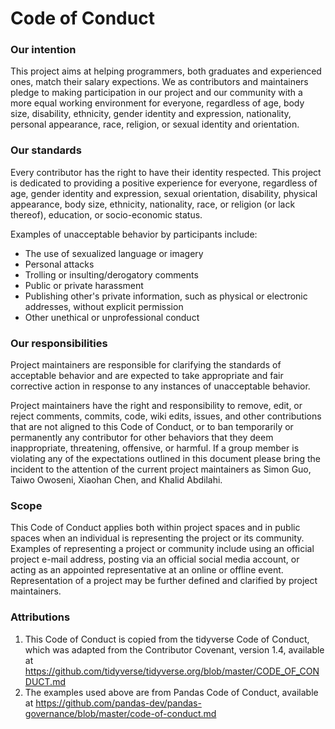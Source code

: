 # Code of Conduct

### Our intention
This project aims at helping programmers, both graduates and experienced ones, match their salary expections. We as contributors and maintainers pledge to making participation in our project and our community with a more equal working environment for everyone, regardless of age, body size, disability, ethnicity, gender identity and expression, nationality, personal appearance, race, religion, or sexual identity and orientation.

### Our standards
Every contributor has the right to have their identity respected. This project is dedicated to providing a positive experience for everyone, regardless of age, gender identity and expression, sexual orientation, disability, physical appearance, body size, ethnicity, nationality, race, or religion (or lack thereof), education, or socio-economic status.

Examples of unacceptable behavior by participants include:
- The use of sexualized language or imagery
- Personal attacks
- Trolling or insulting/derogatory comments
- Public or private harassment
- Publishing other's private information, such as physical or electronic addresses, without explicit permission
- Other unethical or unprofessional conduct

### Our responsibilities
Project maintainers are responsible for clarifying the standards of acceptable behavior and are expected to take appropriate and fair corrective action in response to any instances of unacceptable behavior.

Project maintainers have the right and responsibility to remove, edit, or reject comments, commits, code, wiki edits, issues, and other contributions that are not aligned to this Code of Conduct, or to ban temporarily or permanently any contributor for other behaviors that they deem inappropriate, threatening, offensive, or harmful. If a group member is violating any of the expectations outlined in this document please bring the incident to the attention of the current project maintainers as Simon Guo, Taiwo Owoseni, Xiaohan Chen, and Khalid Abdilahi.

### Scope
This Code of Conduct applies both within project spaces and in public spaces when an individual is representing the project or its community. Examples of representing a project or community include using an official project e-mail address, posting via an official social media account, or acting as an appointed representative at an online or offline event. Representation of a project may be further defined and clarified by project maintainers.

### Attributions
1. This Code of Conduct is copied from the tidyverse Code of Conduct, which was adapted from the Contributor Covenant, version 1.4, available at https://github.com/tidyverse/tidyverse.org/blob/master/CODE_OF_CONDUCT.md
2. The examples used above are from Pandas Code of Conduct, available at https://github.com/pandas-dev/pandas-governance/blob/master/code-of-conduct.md
